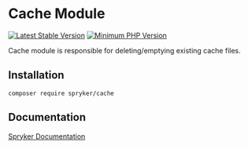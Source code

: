 # Cache Module
[![Latest Stable Version](https://poser.pugx.org/spryker/cache/v/stable.svg)](https://packagist.org/packages/spryker/cache)
[![Minimum PHP Version](https://img.shields.io/badge/php-%3E%3D%208.1-8892BF.svg)](https://php.net/)

Cache module is responsible for deleting/emptying existing cache files.

## Installation

```
composer require spryker/cache
```

## Documentation

[Spryker Documentation](https://docs.spryker.com)
